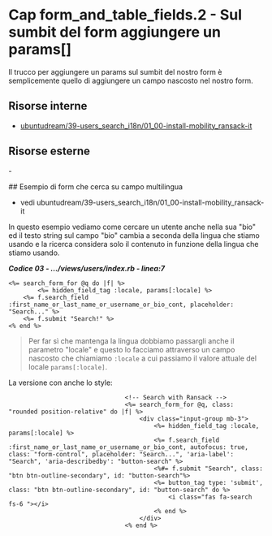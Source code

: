 # <a name="top"></a> Cap form_and_table_fields.2 - Sul sumbit del form aggiungere un params[]

Il trucco per aggiungere un params sul sumbit del nostro form è semplicemente quello di aggiungere un campo nascosto nel nostro form.


## Risorse interne

- [ubuntudream/39-users_search_i18n/01_00-install-mobility_ransack-it]()



## Risorse esterne

-[]()



## Esempio di form che cerca su campo multilingua

- vedi ubuntudream/39-users_search_i18n/01_00-install-mobility_ransack-it

In questo esempio vediamo come cercare un utente anche nella sua "bio" ed il testo string sul campo "bio" cambia a seconda della lingua che stiamo usando e la ricerca considera solo il contenuto in funzione della lingua che stiamo usando.

***Codice 03 - .../views/users/index.rb - linea:7***

```html+erb
<%= search_form_for @q do |f| %>
		<%= hidden_field_tag :locale, params[:locale] %>
    <%= f.search_field :first_name_or_last_name_or_username_or_bio_cont, placeholder: "Search..." %>
    <%= f.submit "Search!" %>
<% end %>
```

> Per far sì che mantenga la lingua dobbiamo passargli anche il parametro "locale" e questo lo facciamo attraverso un campo nascosto che chiamiamo `:locale` a cui passiamo il valore attuale del locale `params[:locale]`.


La versione con anche lo style:

```html+erb
								<!-- Search with Ransack -->
								<%= search_form_for @q, class: "rounded position-relative" do |f| %>
									<div class="input-group mb-3">
										<%= hidden_field_tag :locale, params[:locale] %>
										<%= f.search_field :first_name_or_last_name_or_username_or_bio_cont, autofocus: true, class: "form-control", placeholder: "Search...", 'aria-label': "Search", 'aria-describedby': "button-search" %>
										<%#= f.submit "Search", class: "btn btn-outline-secondary", id: "button-search"%>
										<%= button_tag type: 'submit', class: "btn btn-outline-secondary", id: "button-search" do %>
											<i class="fas fa-search fs-6 "></i>
										<% end %>
									</div>
								<% end %>
```

